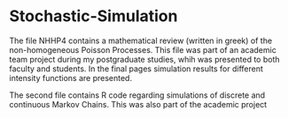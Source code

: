 # Stochastic-Simulation

The file NHHP4 contains a mathematical review (written in greek) of the non-homogeneous Poisson Processes. This file was part of an academic team project during my postgraduate studies,
whih was presented to both faculty and students. In the final pages simulation results for different intensity functions are presented.

The second file contains R code regarding simulations of discrete and continuous Markov Chains. This was also part of the academic project 
